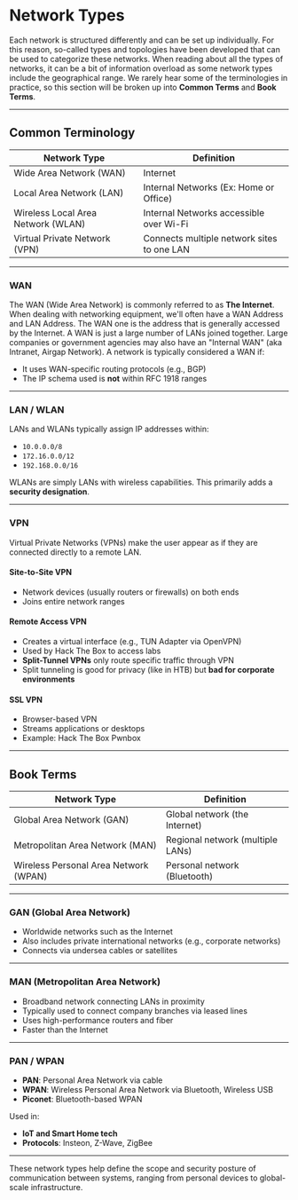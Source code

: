 
# Network Types

Each network is structured differently and can be set up individually. For this reason, so-called types and topologies have been developed that can be used to categorize these networks. When reading about all the types of networks, it can be a bit of information overload as some network types include the geographical range. We rarely hear some of the terminologies in practice, so this section will be broken up into **Common Terms** and **Book Terms**.

---

## Common Terminology

| Network Type         | Definition                                         |
|----------------------|----------------------------------------------------|
| Wide Area Network (WAN) | Internet                                        |
| Local Area Network (LAN) | Internal Networks (Ex: Home or Office)         |
| Wireless Local Area Network (WLAN) | Internal Networks accessible over Wi-Fi |
| Virtual Private Network (VPN) | Connects multiple network sites to one LAN |

---

### WAN

The WAN (Wide Area Network) is commonly referred to as **The Internet**. When dealing with networking equipment, we'll often have a WAN Address and LAN Address. The WAN one is the address that is generally accessed by the Internet. A WAN is just a large number of LANs joined together. Large companies or government agencies may also have an "Internal WAN" (aka Intranet, Airgap Network). A network is typically considered a WAN if:

- It uses WAN-specific routing protocols (e.g., BGP)
- The IP schema used is **not** within RFC 1918 ranges

---

### LAN / WLAN

LANs and WLANs typically assign IP addresses within:

- `10.0.0.0/8`
- `172.16.0.0/12`
- `192.168.0.0/16`

WLANs are simply LANs with wireless capabilities. This primarily adds a **security designation**.

---

### VPN

Virtual Private Networks (VPNs) make the user appear as if they are connected directly to a remote LAN.

#### Site-to-Site VPN

- Network devices (usually routers or firewalls) on both ends
- Joins entire network ranges

#### Remote Access VPN

- Creates a virtual interface (e.g., TUN Adapter via OpenVPN)
- Used by Hack The Box to access labs
- **Split-Tunnel VPNs** only route specific traffic through VPN
- Split tunneling is good for privacy (like in HTB) but **bad for corporate environments**

#### SSL VPN

- Browser-based VPN
- Streams applications or desktops
- Example: Hack The Box Pwnbox

---

## Book Terms

| Network Type         | Definition                                        |
|----------------------|---------------------------------------------------|
| Global Area Network (GAN) | Global network (the Internet)               |
| Metropolitan Area Network (MAN) | Regional network (multiple LANs)     |
| Wireless Personal Area Network (WPAN) | Personal network (Bluetooth)    |

---

### GAN (Global Area Network)

- Worldwide networks such as the Internet
- Also includes private international networks (e.g., corporate networks)
- Connects via undersea cables or satellites

---

### MAN (Metropolitan Area Network)

- Broadband network connecting LANs in proximity
- Typically used to connect company branches via leased lines
- Uses high-performance routers and fiber
- Faster than the Internet

---

### PAN / WPAN

- **PAN**: Personal Area Network via cable
- **WPAN**: Wireless Personal Area Network via Bluetooth, Wireless USB
- **Piconet**: Bluetooth-based WPAN

Used in:

- **IoT and Smart Home tech**
- **Protocols**: Insteon, Z-Wave, ZigBee

---

These network types help define the scope and security posture of communication between systems, ranging from personal devices to global-scale infrastructure.
